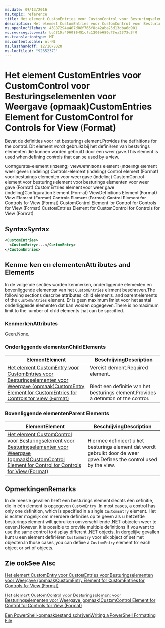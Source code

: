 ```yaml
---
ms.date: 09/13/2016
ms.topic: reference
title: Het element CustomEntries voor CustomControl voor Besturingselementen voor Weergave (opmaak)
description: Het element CustomEntries voor CustomControl voor Besturingselementen voor Weergave (opmaak)
ms.openlocfilehash: 43187294a407d08f765f8c42aba25d13dba6d901
ms.sourcegitcommit: ba7315a496986451cfc1296b659d73ea2373d3f0
ms.translationtype: MT
ms.contentlocale: nl-NL
ms.lasthandoff: 12/10/2020
ms.locfileid: "92652371"
---
```

# <a name="customentries-element-for-customcontrol-for-controls-for-view-format"></a><span data-ttu-id="473fc-103">Het element CustomEntries voor CustomControl voor Besturingselementen voor Weergave (opmaak)</span><span class="sxs-lookup"><span data-stu-id="473fc-103">CustomEntries Element for CustomControl for Controls for View (Format)</span></span>

<span data-ttu-id="473fc-104">Bevat de definities voor het besturings element.</span><span class="sxs-lookup"><span data-stu-id="473fc-104">Provides the definitions for the control.</span></span> <span data-ttu-id="473fc-105">Dit element wordt gebruikt bij het definiëren van besturings elementen die kunnen worden gebruikt door een weer gave.</span><span class="sxs-lookup"><span data-stu-id="473fc-105">This element is used when defining controls that can be used by a view.</span></span>

<span data-ttu-id="473fc-106">Configuratie-element (indeling) ViewDefinitions element (indeling) element weer geven (indeling) Controls-element (indeling) Control element (Format) voor besturings elementen voor weer gave (indeling) CustomControl-element voor besturings element voor besturings elementen voor weer gave (Format) CustomEntries element voor weer gave (indeling)</span><span class="sxs-lookup"><span data-stu-id="473fc-106">Configuration Element (Format) ViewDefinitions Element (Format) View Element (Format) Controls Element (Format) Control Element for Controls for View (Format) CustomControl Element for Control for Controls for View (Format) CustomEntries Element for CustomControl for Controls for View (Format)</span></span>

## <a name="syntax"></a><span data-ttu-id="473fc-107">Syntax</span><span class="sxs-lookup"><span data-stu-id="473fc-107">Syntax</span></span>

```xml
<CustomEntries>
  <CustomEntry>...</CustomEntry>
</CustomEntries>
```

## <a name="attributes-and-elements"></a><span data-ttu-id="473fc-108">Kenmerken en elementen</span><span class="sxs-lookup"><span data-stu-id="473fc-108">Attributes and Elements</span></span>

<span data-ttu-id="473fc-109">In de volgende secties worden kenmerken, onderliggende elementen en bovenliggende elementen van het `CustomEntries` element beschreven.</span><span class="sxs-lookup"><span data-stu-id="473fc-109">The following sections describe attributes, child elements, and parent elements of the `CustomEntries` element.</span></span> <span data-ttu-id="473fc-110">Er is geen maximum limiet voor het aantal onderliggende elementen dat kan worden opgegeven.</span><span class="sxs-lookup"><span data-stu-id="473fc-110">There is no maximum limit to the number of child elements that can be specified.</span></span>

### <a name="attributes"></a><span data-ttu-id="473fc-111">Kenmerken</span><span class="sxs-lookup"><span data-stu-id="473fc-111">Attributes</span></span>

<span data-ttu-id="473fc-112">Geen.</span><span class="sxs-lookup"><span data-stu-id="473fc-112">None.</span></span>

### <a name="child-elements"></a><span data-ttu-id="473fc-113">Onderliggende elementen</span><span class="sxs-lookup"><span data-stu-id="473fc-113">Child Elements</span></span>

|<span data-ttu-id="473fc-114">Element</span><span class="sxs-lookup"><span data-stu-id="473fc-114">Element</span></span>|<span data-ttu-id="473fc-115">Beschrijving</span><span class="sxs-lookup"><span data-stu-id="473fc-115">Description</span></span>|
|-------------|-----------------|
|[<span data-ttu-id="473fc-116">Het element CustomEntry voor CustomEntries voor Besturingselementen voor Weergave (opmaak)</span><span class="sxs-lookup"><span data-stu-id="473fc-116">CustomEntry Element for CustomEntries for Controls for View (Format)</span></span>](./customentry-element-for-customentries-for-controls-for-view-format.md)|<span data-ttu-id="473fc-117">Vereist element.</span><span class="sxs-lookup"><span data-stu-id="473fc-117">Required element.</span></span><br /><br /> <span data-ttu-id="473fc-118">Biedt een definitie van het besturings element.</span><span class="sxs-lookup"><span data-stu-id="473fc-118">Provides a definition of the control.</span></span>|

### <a name="parent-elements"></a><span data-ttu-id="473fc-119">Bovenliggende elementen</span><span class="sxs-lookup"><span data-stu-id="473fc-119">Parent Elements</span></span>

|<span data-ttu-id="473fc-120">Element</span><span class="sxs-lookup"><span data-stu-id="473fc-120">Element</span></span>|<span data-ttu-id="473fc-121">Beschrijving</span><span class="sxs-lookup"><span data-stu-id="473fc-121">Description</span></span>|
|-------------|-----------------|
|[<span data-ttu-id="473fc-122">Het element CustomControl voor Besturingselement voor Besturingselementen voor Weergave (opmaak)</span><span class="sxs-lookup"><span data-stu-id="473fc-122">CustomControl Element for Control for Controls for View (Format)</span></span>](./customcontrol-element-for-control-for-controls-for-view-format.md)|<span data-ttu-id="473fc-123">Hiermee definieert u het besturings element dat wordt gebruikt door de weer gave.</span><span class="sxs-lookup"><span data-stu-id="473fc-123">Defines the control used by the view.</span></span>|

## <a name="remarks"></a><span data-ttu-id="473fc-124">Opmerkingen</span><span class="sxs-lookup"><span data-stu-id="473fc-124">Remarks</span></span>

<span data-ttu-id="473fc-125">In de meeste gevallen heeft een besturings element slechts één definitie, die in één element is opgegeven `CustomEntry` .</span><span class="sxs-lookup"><span data-stu-id="473fc-125">In most cases, a control has only one definition, which is specified in a single `CustomEntry` element.</span></span> <span data-ttu-id="473fc-126">Het is echter mogelijk om meerdere definities op te geven als u hetzelfde besturings element wilt gebruiken om verschillende .NET-objecten weer te geven.</span><span class="sxs-lookup"><span data-stu-id="473fc-126">However, it is possible to provide multiple definitions if you want to use the same control to display different .NET objects.</span></span> <span data-ttu-id="473fc-127">In dergelijke gevallen kunt u een element definiëren `CustomEntry` voor elk object of set met objecten.</span><span class="sxs-lookup"><span data-stu-id="473fc-127">In those cases, you can define a `CustomEntry` element for each object or set of objects.</span></span>

## <a name="see-also"></a><span data-ttu-id="473fc-128">Zie ook</span><span class="sxs-lookup"><span data-stu-id="473fc-128">See Also</span></span>

[<span data-ttu-id="473fc-129">Het element CustomEntry voor CustomEntries voor Besturingselementen voor Weergave (opmaak)</span><span class="sxs-lookup"><span data-stu-id="473fc-129">CustomEntry Element for CustomEntries for Controls for View (Format)</span></span>](./customentry-element-for-customentries-for-controls-for-view-format.md)

[<span data-ttu-id="473fc-130">Het element CustomControl voor Besturingselement voor Besturingselementen voor Weergave (opmaak)</span><span class="sxs-lookup"><span data-stu-id="473fc-130">CustomControl Element for Control for Controls for View (Format)</span></span>](./customcontrol-element-for-control-for-controls-for-view-format.md)

[<span data-ttu-id="473fc-131">Een PowerShell-opmaakbestand schrijven</span><span class="sxs-lookup"><span data-stu-id="473fc-131">Writing a PowerShell Formatting File</span></span>](./writing-a-powershell-formatting-file.md)

